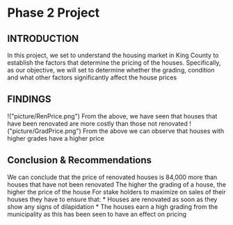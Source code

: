 # Phase 2 Project

## INTRODUCTION
In this project, we set to understand the housing market in King County to establish the factors that determine the pricing of the houses.
Specifically, as our objective, we will set to determine whether the grading, condition and what other factors significantly affect the house prices

## FINDINGS
!("picture/RenPrice.png")
From the above, we have seen that houses that have been renovated are more costly than those not renovated
!("picture/GradPrice.png")
From the above we can observe that houses with higher grades have a higher price
## Conclusion & Recommendations
We can conclude that the price of renovated houses is 84,000 more than houses that have not been renovated
The higher the grading of a house, the higher the price of the house
For stake holders to maximize on sales of their houses they have to ensure that:
	* Houses are renovated as soon as they show any signs of dilapidation
	* The houses earn a high grading from the municipality as this has been seen to have an effect on pricing
